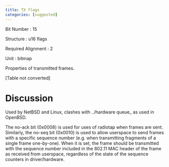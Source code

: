 ```yaml
---
title: TX flags
categories: [suggested]
---
```

Bit Number
: 15

Structure
: u16 flags

Required Alignment
: 2

Unit
: bitmap

Properties of transmitted frames.

\[Table not converted\]

Discussion
==========

Used by NetBSD and Linux, clashes with ../hardware queue\_ as used in
OpenBSD.

The no-ack bit (0x0008) is used for uses of radiotap when frames are
sent. Similarly, the no-seq bit (0x0010) is used to allow userspace to
send frames with a specific sequence number (e.g. when transmitting
fragments of a single frame one-by-one). When it is set, the frame
should be transmitted with the sequence number included in the 802.11
MAC header of the frame as received from userspace, regardless of the
state of the sequence counters in driver/hardware.
